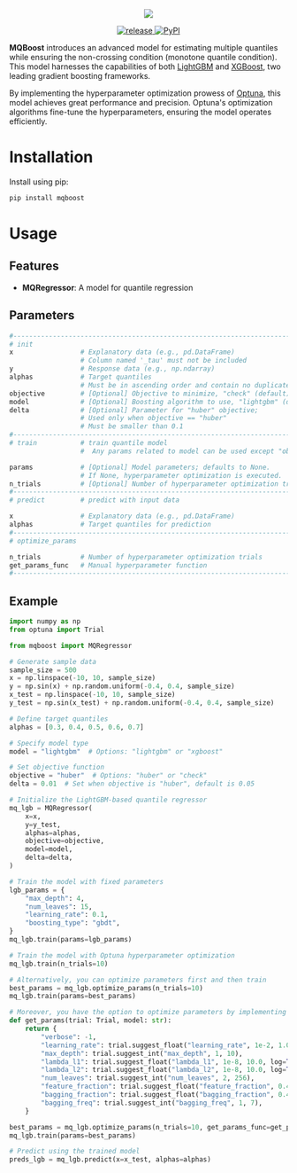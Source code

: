 <div style="text-align: center;">
  <img src="https://capsule-render.vercel.app/api?type=transparent&fontColor=0047AB&text=MQBoost&height=120&fontSize=90">
</div>
<p align="center">
  <a href="https://github.com/RektPunk/MQBoost/releases/latest">
    <img alt="release" src="https://img.shields.io/github/v/release/RektPunk/mqboost.svg">
  </a>
  <a href="https://pypi.python.org/pypi/mqboost/">
    <img alt="PyPI" src="https://badge.fury.io/py/mqboost.svg">
  </a>
<!--   <a href="LICENSE">
    <img alt="license" src="https://img.shields.io/badge/license-MIT-indigo.sv">
  </a> -->
</p>

**MQBoost** introduces an advanced model for estimating multiple quantiles while ensuring the non-crossing condition (monotone quantile condition). This model harnesses the capabilities of both [LightGBM](https://github.com/microsoft/LightGBM) and [XGBoost](https://github.com/dmlc/xgboost), two leading gradient boosting frameworks.

By implementing the hyperparameter optimization prowess of [Optuna](https://github.com/optuna/optuna), this model achieves great performance and precision. Optuna's optimization algorithms fine-tune the hyperparameters, ensuring the model operates efficiently.

# Installation
Install using pip:
```bash
pip install mqboost
```

# Usage
## Features
- **MQRegressor**: A model for quantile regression


## Parameters
```python
#--------------------------------------------------------------------------------------------#
# init
x                 # Explanatory data (e.g., pd.DataFrame)
                  # Column named '_tau' must not be included
y                 # Response data (e.g., np.ndarray)
alphas            # Target quantiles
                  # Must be in ascending order and contain no duplicates
objective         # [Optional] Objective to minimize, "check" (default) or "huber"
model             # [Optional] Boosting algorithm to use, "lightgbm" (default) or "xgboost"
delta             # [Optional] Parameter for "huber" objective;
                  # Used only when objective == "huber"
                  # Must be smaller than 0.1
#--------------------------------------------------------------------------------------------#
# train           # train quantile model
                  #  Any params related to model can be used except "objective"

params            # [Optional] Model parameters; defaults to None.
                  # If None, hyperparameter optimization is executed.
n_trials          # [Optional] Number of hyperparameter optimization trials
#--------------------------------------------------------------------------------------------#
# predict         # predict with input data

x                 # Explanatory data (e.g., pd.DataFrame)
alphas            # Target quantiles for prediction
#--------------------------------------------------------------------------------------------#
# optimize_params

n_trials          # Number of hyperparameter optimization trials
get_params_func   # Manual hyperparameter function
#--------------------------------------------------------------------------------------------#
```



## Example
```python
import numpy as np
from optuna import Trial

from mqboost import MQRegressor

# Generate sample data
sample_size = 500
x = np.linspace(-10, 10, sample_size)
y = np.sin(x) + np.random.uniform(-0.4, 0.4, sample_size)
x_test = np.linspace(-10, 10, sample_size)
y_test = np.sin(x_test) + np.random.uniform(-0.4, 0.4, sample_size)

# Define target quantiles
alphas = [0.3, 0.4, 0.5, 0.6, 0.7]

# Specify model type
model = "lightgbm"  # Options: "lightgbm" or "xgboost"

# Set objective function
objective = "huber"  # Options: "huber" or "check"
delta = 0.01  # Set when objective is "huber", default is 0.05

# Initialize the LightGBM-based quantile regressor
mq_lgb = MQRegressor(
    x=x,
    y=y_test,
    alphas=alphas,
    objective=objective,
    model=model,
    delta=delta,
)

# Train the model with fixed parameters
lgb_params = {
    "max_depth": 4,
    "num_leaves": 15,
    "learning_rate": 0.1,
    "boosting_type": "gbdt",
}
mq_lgb.train(params=lgb_params)

# Train the model with Optuna hyperparameter optimization
mq_lgb.train(n_trials=10)

# Alternatively, you can optimize parameters first and then train
best_params = mq_lgb.optimize_params(n_trials=10)
mq_lgb.train(params=best_params)

# Moreover, you have the option to optimize parameters by implementing functions manually
def get_params(trial: Trial, model: str):
    return {
        "verbose": -1,
        "learning_rate": trial.suggest_float("learning_rate", 1e-2, 1.0, log=True),
        "max_depth": trial.suggest_int("max_depth", 1, 10),
        "lambda_l1": trial.suggest_float("lambda_l1", 1e-8, 10.0, log=True),
        "lambda_l2": trial.suggest_float("lambda_l2", 1e-8, 10.0, log=True),
        "num_leaves": trial.suggest_int("num_leaves", 2, 256),
        "feature_fraction": trial.suggest_float("feature_fraction", 0.4, 1.0),
        "bagging_fraction": trial.suggest_float("bagging_fraction", 0.4, 1.0),
        "bagging_freq": trial.suggest_int("bagging_freq", 1, 7),
    }

best_params = mq_lgb.optimize_params(n_trials=10, get_params_func=get_params)
mq_lgb.train(params=best_params)

# Predict using the trained model
preds_lgb = mq_lgb.predict(x=x_test, alphas=alphas)
```
